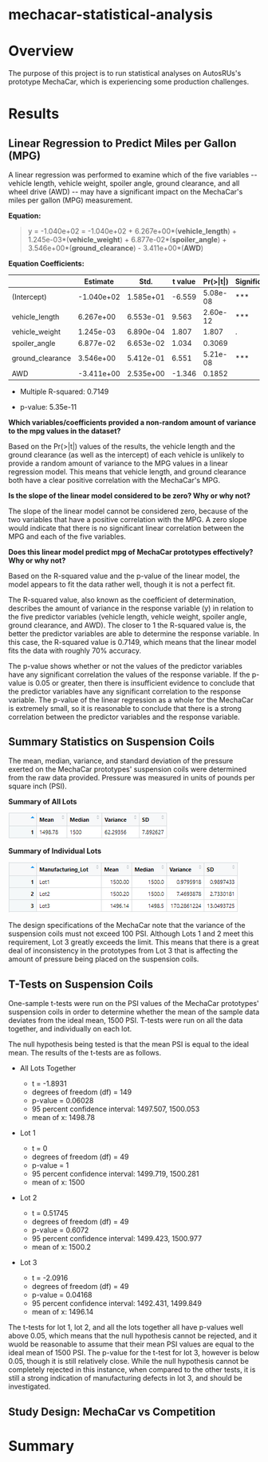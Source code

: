 # mechacar-statistical-analysis

# Overview
The purpose of this project is to run statistical analyses on AutosRUs's prototype MechaCar, which is experiencing some production challenges. 

# Results

## Linear Regression to Predict Miles per Gallon (MPG)
A linear regression was performed to examine which of the five variables -- vehicle length, vehicle weight, spoiler angle, ground clearance, and all wheel drive (AWD) -- may have a significant impact on the MechaCar's miles per gallon (MPG) measurement.

**Equation:**

>y = -1.040e+02 = -1.040e+02 + 6.267e+00*(**vehicle_length**) + 1.245e-03*(**vehicle_weight**) + 6.877e-02*(**spoiler_angle**) + 3.546e+00*(**ground_clearance**) - 3.411e+00*(**AWD**)

**Equation Coefficients:**

|                  | Estimate   | Std.      | t value | Pr(>\|t\|) | Significance |
|------------------|------------|-----------|---------|------------|--------------|
| (Intercept)      | -1.040e+02 | 1.585e+01 | -6.559  | 5.08e-08   | ***          |
| vehicle_length   | 6.267e+00  | 6.553e-01 | 9.563   | 2.60e-12   | ***          |
| vehicle_weight   | 1.245e-03  | 6.890e-04 | 1.807   | 1.807      | .            |
| spoiler_angle    | 6.877e-02  | 6.653e-02 | 1.034   | 0.3069     |              |
| ground_clearance | 3.546e+00  | 5.412e-01 | 6.551   | 5.21e-08   | ***          |
| AWD              | -3.411e+00 | 2.535e+00 | -1.346  | 0.1852     |              |

- Multiple R-squared:  0.7149

- p-value: 5.35e-11

**Which variables/coefficients provided a non-random amount of variance to the mpg values in the dataset?**

Based on the Pr(>|t|) values of the results, the vehicle length and the ground clearance (as well as the intercept) of each vehicle is unlikely to provide a random amount of variance to the MPG values in a linear regression model. This means that vehicle length, and ground clearance both have a clear positive correlation with the MechaCar's MPG.

**Is the slope of the linear model considered to be zero? Why or why not?**

The slope of the linear model cannot be considered zero, because of the two variables that have a positive correlation with the MPG. A zero slope would indicate that there is no significant linear correlation between the MPG and each of the five variables.

**Does this linear model predict mpg of MechaCar prototypes effectively? Why or why not?**

Based on the R-squared value and the p-value of the linear model, the model appears to fit the data rather well, though it is not a perfect fit.

The R-squared value, also known as the coefficient of determination, describes the amount of variance in the response variable (y) in relation to the five predictor variables (vehicle length, vehicle weight, spoiler angle, ground clearance, and AWD). The closer to 1 the R-squared value is, the better the predictor variables are able to determine the response variable. In this case, the R-squared value is 0.7149, which means that the linear model fits the data with roughly 70% accuracy. 

The p-value shows whether or not the values of the predictor variables have any significant correlation the values of the response variable. If the p-value is 0.05 or greater, then there is insufficient evidence to conclude that the predictor variables have any significant correlation to the response variable. The p-value of the linear regression as a whole for the MechaCar is extremely small, so it is reasonable to conclude that there is a strong correlation between the predictor variables and the response variable.

## Summary Statistics on Suspension Coils
The mean, median, variance, and standard deviation of the pressure exerted on the MechaCar prototypes' suspension coils were determined from the raw data provided. Pressure was measured in units of pounds per square inch (PSI).

**Summary of All Lots**

![Total Summary](Images/total_summary.PNG)

**Summary of Individual Lots**

![Lot Summary](Images/lot_summary.PNG)

The design specifications of the MechaCar note that the variance of the suspension coils must not exceed 100 PSI. Although Lots 1 and 2 meet this requirement, Lot 3 greatly exceeds the limit. This means that there is a great deal of inconsistency in the prototypes from Lot 3 that is affecting the amount of pressure being placed on the suspension coils.

## T-Tests on Suspension Coils
One-sample t-tests were run on the PSI values of the MechaCar prototypes' suspension coils in order to determine whether the mean of the sample data deviates from the ideal mean, 1500 PSI. T-tests were run on all the data together, and individually on each lot.

The null hypothesis being tested is that the mean PSI is equal to the ideal mean. The results of the t-tests are as follows.

- All Lots Together
	- t = -1.8931
	- degrees of freedom (df) = 149
	- p-value = 0.06028
	- 95 percent confidence interval: 1497.507, 1500.053
	- mean of x: 1498.78

- Lot 1
	- t = 0
	- degrees of freedom (df) = 49
	- p-value = 1
	- 95 percent confidence interval: 1499.719, 1500.281
	- mean of x: 1500

- Lot 2
	- t = 0.51745
	- degrees of freedom (df) = 49
	- p-value = 0.6072
	- 95 percent confidence interval: 1499.423, 1500.977
	- mean of x: 1500.2

- Lot 3
	- t = -2.0916
	- degrees of freedom (df) = 49
	- p-value = 0.04168
	- 95 percent confidence interval: 1492.431, 1499.849
	- mean of x: 1496.14

The t-tests for lot 1, lot 2, and all the lots together all have p-values well above 0.05, which means that the null hypothesis cannot be rejected, and it wuold be reasonable to assume that their mean PSI values are equal to the ideal mean of 1500 PSI. The p-value for the t-test for lot 3, however is below 0.05, though it is still relatively close. While the null hypothesis cannot be completely rejected in this instance, when compared to the other tests, it is still a strong indication of manufacturing defects in lot 3, and should be investigated.

## Study Design: MechaCar vs Competition


# Summary


